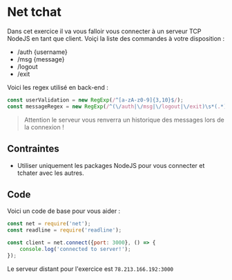 # Net tchat

Dans cet exercice il va vous falloir vous connecter à un serveur TCP NodeJS en tant que client. Voiçi la liste des commandes à votre disposition : 

- /auth {username}
- /msg {message}
- /logout
- /exit 

Voici les regex utilisé en back-end : 

```js
const userValidation = new RegExp(/^[a-zA-z0-9]{3,10}$/);
const messageRegex = new RegExp(/^(\/auth|\/msg|\/logout|\/exit)\s*(.*)$/);
```

> Attention le serveur vous renverra un historique des messages lors de la connexion !

## Contraintes 

- Utiliser uniquement les packages NodeJS pour vous connecter et tchater avec les autres.

## Code

Voici un code de base pour vous aider : 

```js
const net = require('net');
const readline = require('readline');

const client = net.connect({port: 3000}, () => {
    console.log('connected to server!');
});
```

Le serveur distant pour l'exercice est `78.213.166.192:3000`
